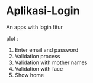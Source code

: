 # Aplikasi-Login
An apps with login fitur

plot :
1. Enter email and password
2. Validation process
3. Validation with mother names
4. Validation with face 
5. Show home
